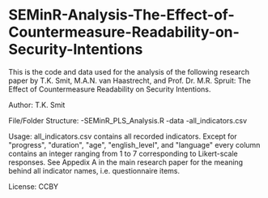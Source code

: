 # SEMinR-Analysis-The-Effect-of-Countermeasure-Readability-on-Security-Intentions
This is the code and data used for the analysis of the following research paper by T.K. Smit, M.A.N. van Haastrecht, and Prof. Dr. M.R. Spruit: The Effect of Countermeasure Readability on Security Intentions.



Author:
T.K. Smit

File/Folder Structure:
-SEMinR_PLS_Analysis.R
-data
  -all_indicators.csv


Usage:
all_indicators.csv contains all recorded indicators. Except for "progress", "duration", "age", "english_level", and "language" every column contains an integer ranging from 1 to 7 corresponding to Likert-scale responses.
See Appedix A in the main research paper for the meaning behind all indicator names, i.e. questionnaire items.

License:
CCBY
